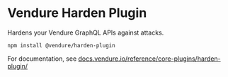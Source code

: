 # Vendure Harden Plugin

Hardens your Vendure GraphQL APIs against attacks.

`npm install @vendure/harden-plugin`

For documentation, see [docs.vendure.io/reference/core-plugins/harden-plugin/](https://docs.vendure.io/reference/core-plugins/harden-plugin/)
